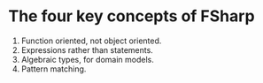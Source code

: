 # The four key concepts of FSharp

1. Function oriented, not object oriented.
2. Expressions rather than statements.
3. Algebraic types, for domain models.
4. Pattern matching.
